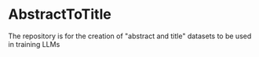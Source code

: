 # AbstractToTitle
The repository is for the creation of "abstract and title" datasets to be used in training LLMs
